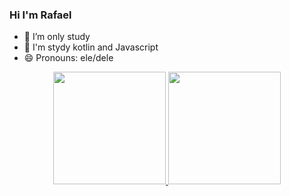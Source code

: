 ### Hi I'm Rafael

- 🔭 I’m only study
- 🌱 I'm stydy kotlin and Javascript 
- 😄 Pronouns: ele/dele
<div align="center">
  <a href="https://github.com/somelleafar">
  <img height="180em" src="https://github-readme-stats.vercel.app/api?username=somelleafar&show_icons=true&theme=dracula&include_all_commits=true&count_private=true"/>
  <img height="180em" src="https://github-readme-stats.vercel.app/api/top-langs/?username=somelleafar&layout=compact&langs_count=7&theme=dracula"/>
</div>
